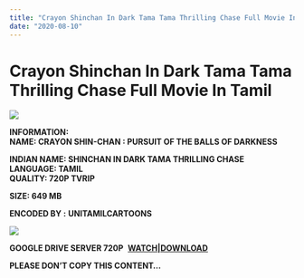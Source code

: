 ```yaml
---
title: "Crayon Shinchan In Dark Tama Tama Thrilling Chase Full Movie In Tamil"
date: "2020-08-10"
---
```


# Crayon Shinchan In Dark Tama Tama Thrilling Chase Full Movie In Tamil

[![](https://1.bp.blogspot.com/-wjv4L9Un_jk/Xyt-tCuNksI/AAAAAAAACPQ/tgsCdKouo-oGK5zsbt5tgFzPRdIlMeOAQCLcBGAsYHQ/w400-h224/Crayon{c48f4630022c0d57354920639953d21a0626fbbe35cb91b826b45669a52e752e}2Bshin-chan{c48f4630022c0d57354920639953d21a0626fbbe35cb91b826b45669a52e752e}2BDark{c48f4630022c0d57354920639953d21a0626fbbe35cb91b826b45669a52e752e}2BTama{c48f4630022c0d57354920639953d21a0626fbbe35cb91b826b45669a52e752e}2BTama{c48f4630022c0d57354920639953d21a0626fbbe35cb91b826b45669a52e752e}2BThrilling{c48f4630022c0d57354920639953d21a0626fbbe35cb91b826b45669a52e752e}2BChase.png)](https://1.bp.blogspot.com/-wjv4L9Un_jk/Xyt-tCuNksI/AAAAAAAACPQ/tgsCdKouo-oGK5zsbt5tgFzPRdIlMeOAQCLcBGAsYHQ/s1238/Crayon{c48f4630022c0d57354920639953d21a0626fbbe35cb91b826b45669a52e752e}2Bshin-chan{c48f4630022c0d57354920639953d21a0626fbbe35cb91b826b45669a52e752e}2BDark{c48f4630022c0d57354920639953d21a0626fbbe35cb91b826b45669a52e752e}2BTama{c48f4630022c0d57354920639953d21a0626fbbe35cb91b826b45669a52e752e}2BTama{c48f4630022c0d57354920639953d21a0626fbbe35cb91b826b45669a52e752e}2BThrilling{c48f4630022c0d57354920639953d21a0626fbbe35cb91b826b45669a52e752e}2BChase.png)

**INFORMATION:  
NAME: CRAYON SHIN-CHAN : PURSUIT OF THE BALLS OF DARKNESS**

**INDIAN NAME: **SHINCHAN IN DARK TAMA THRILLING CHASE**  
LANGUAGE: TAMIL  
QUALITY: 720P TVRIP**

**SIZE: 649 MB**

**ENCODED BY :** **UNITAMILCARTOONS**

[![](https://1.bp.blogspot.com/-Vwry_CGq_nk/XyuA4UF3EtI/AAAAAAAACPc/L-yYtJlht7cVSHGZRrpUGUOrwG-P2Xu5wCLcBGAsYHQ/w282-h400/8NlnDeZtscTjOEFTzDRZzI2vIXJ.jpg)](https://1.bp.blogspot.com/-Vwry_CGq_nk/XyuA4UF3EtI/AAAAAAAACPc/L-yYtJlht7cVSHGZRrpUGUOrwG-P2Xu5wCLcBGAsYHQ/s710/8NlnDeZtscTjOEFTzDRZzI2vIXJ.jpg)

**GOOGLE DRIVE SERVER 720P**  **[WATCH|DOWNLOAD](https://gplinks.co/oTWOXro4)**

**PLEASE DON’T COPY THIS CONTENT…**
